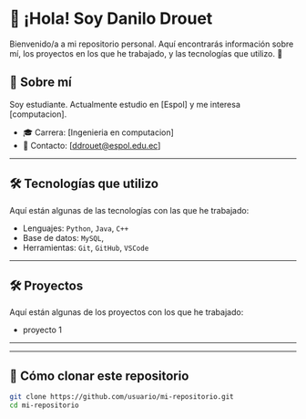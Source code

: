 # 👋 ¡Hola! Soy Danilo Drouet

Bienvenido/a a mi repositorio personal. Aquí encontrarás información sobre mí, los proyectos en los que he trabajado, y las tecnologías que utilizo. 🚀

## 📌 Sobre mí

Soy estudiante. Actualmente estudio en [Espol] y me interesa [computacion].

- 🎓 Carrera: [Ingenieria en computacion]
- 📧 Contacto: [ddrouet@espol.edu.ec]


---

## 🛠️ Tecnologías que utilizo

Aquí están algunas de las tecnologías con las que he trabajado:

- Lenguajes: `Python`, `Java`, `C++`
- Base de datos: `MySQL`, 
- Herramientas: `Git`, `GitHub`, `VSCode`

---
## 🛠️ Proyectos

Aquí están algunas de los proyectos con los que he trabajado:

- proyecto 1


---






---

## 📌 Cómo clonar este repositorio

```bash
git clone https://github.com/usuario/mi-repositorio.git
cd mi-repositorio
